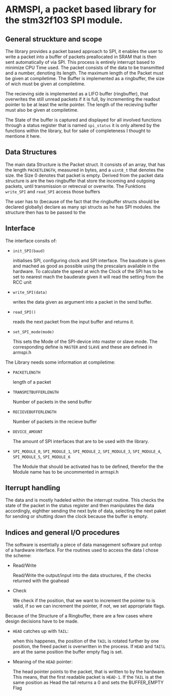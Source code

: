 # ARMSPI, a packet based library for the stm32f103 SPI module.
## General struckture and scope
The library provides a packet based approach to SPI, it enables the user to write a packet into a buffer of packets preallocated in SRAM that is then sent automatically of via SPI.
This process is entirely interrupt based to minimize CPU Time used.
The packet consists of the data to be transmitted and a number, denoting its length.
The maximum length of the Packet must be given at compiletime.
The Buffer is implemented as a ringbuffer, the size of wich must be given at compiletime.

The recieving side is implemented as a LIFO buffer (ringbuffer), that overwrites the still unread packets if it is full, by incrementing the readout pointer to be at least the write pointer.
The length of the recieving buffer must also be given at compiletime.

The State of the buffer is captured and displayed for all involved functions through a status register that is named `spi_status` it is only altered by the functions within the library, but for sake of completeness I thought to mentione it here.

## Data Structures
The main data Structure is the Packet struct. It consists of an array, that has the length `PACKETLENGTH`, measured in bytes, and a `uint8_t` that denotes the size. the Size 0 denotes that packet is empty.
Derived from the packet data structure is are the two ringbuffer that store the incoming and outgoing packets, until transmission or retrecval or overwrite. The Funktions `write_SPI` and `read_SPI` access those buffers

The user has to (because of the fact that the ringbuffer structs should be declared globally) declare as many spi structs as he has SPI modules. the structure then has to be passed to the

## Interface
The interface consits of:
* `init_SPI(baud)`

    initialises SPI, configuring clock and SPI interface. The baudrate is given and mached as good as possible using the prescalars available in the hardware.
    To calculate the speed at wich the Clock of the SPI has to be set to nearest mach the bauderate given it will read the setting from the RCC unit

* `write_SPI(data)`

    writes the data given as argument into a packet in the send buffer.

* `read_SPI()`

    reads the next packet from the input buffer and returns it.

* `set_SPI_mode(mode)`

    This sets the Mode of the SPI-device into master or slave mode. The corresponding define is `MASTER` and `SLAVE` and these are defined in armspi.h

The Library needs some information at compiletime:
* `PACKETLENGTH`

    length of a packet

* `TRANSMITBUFFERLENGTH`

    Number of packets in the send buffer

* `RECIEVEBUFFERLENGTH`

    Number of packets in the recieve buffer

* `DEVICE_AMOUNT`

    The amount of SPI interfaces that are to be used with the library.

* `SPI_MODULE_0`, `SPI_MODULE_1`, `SPI_MODULE_2`, `SPI_MODULE_3`, `SPI_MODULE_4`, `SPI_MODULE_5`, `SPI_MODULE_6`

    The Module that should be activated has to be defined, therefor the the Module name has to be uncommented in armspi.h

## Iterrupt handling
The data and is mostly hadeled within the interrupt routine. This checks the state of the packet in the status register and then manipulates the data accordingly, eighther sending the next byte of data,
selecting the next paket for sending or shutting down the clock because the buffer is empty.

## Indices and general I/O procedures
The software is esentially a piece of data management software put ontop of a hardware interface. For the routines used to access the data I chose the scheme:
* Read/Write

    Read/Write the output/input into the data structures, if the checks returned with the goahead

* Check

    We check if the position, that we want to increment the pointer to is valid, if so we can increment the pointer, if not, we set appropriate flags.

Because of the Structure of a Ringbuffer, there are a few cases where design decisions have to be made.
* `HEAD` catches up with `TAIL`:

   when this happenes, the position of the `TAIL` is rotated further by one position, the freed packet is overwritten in the process.
   If `HEAD` and `TAIlL` are at the same position the buffer empty flag is set.

* Meaning of the `HEAD` pointer:

   The head pointer points to the packet, that is written to by the hardware. This means, that the first readable packet is `HEAD-1`. If the `TAIL` is at the same position as Head the tail returns a 0 and sets the BUFFER_EMPTY Flag
